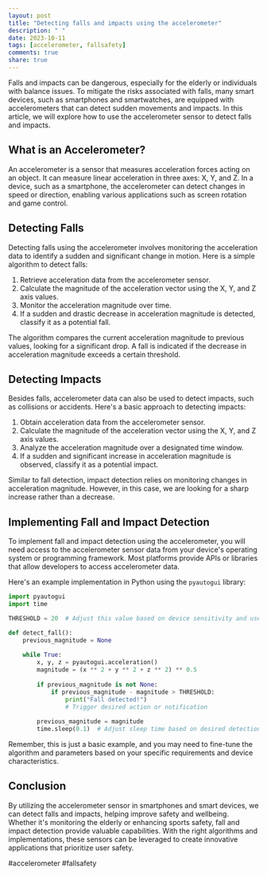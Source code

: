 ```yaml
---
layout: post
title: "Detecting falls and impacts using the accelerometer"
description: " "
date: 2023-10-11
tags: [accelerometer, fallsafety]
comments: true
share: true
---
```


Falls and impacts can be dangerous, especially for the elderly or individuals with balance issues. To mitigate the risks associated with falls, many smart devices, such as smartphones and smartwatches, are equipped with accelerometers that can detect sudden movements and impacts. In this article, we will explore how to use the accelerometer sensor to detect falls and impacts.

## What is an Accelerometer?

An accelerometer is a sensor that measures acceleration forces acting on an object. It can measure linear acceleration in three axes: X, Y, and Z. In a device, such as a smartphone, the accelerometer can detect changes in speed or direction, enabling various applications such as screen rotation and game control.

## Detecting Falls

Detecting falls using the accelerometer involves monitoring the acceleration data to identify a sudden and significant change in motion. Here is a simple algorithm to detect falls:

1. Retrieve acceleration data from the accelerometer sensor.
2. Calculate the magnitude of the acceleration vector using the X, Y, and Z axis values.
3. Monitor the acceleration magnitude over time.
4. If a sudden and drastic decrease in acceleration magnitude is detected, classify it as a potential fall.

The algorithm compares the current acceleration magnitude to previous values, looking for a significant drop. A fall is indicated if the decrease in acceleration magnitude exceeds a certain threshold.

## Detecting Impacts

Besides falls, accelerometer data can also be used to detect impacts, such as collisions or accidents. Here's a basic approach to detecting impacts:

1. Obtain acceleration data from the accelerometer sensor.
2. Calculate the magnitude of the acceleration vector using the X, Y, and Z axis values.
3. Analyze the acceleration magnitude over a designated time window.
4. If a sudden and significant increase in acceleration magnitude is observed, classify it as a potential impact.

Similar to fall detection, impact detection relies on monitoring changes in acceleration magnitude. However, in this case, we are looking for a sharp increase rather than a decrease.

## Implementing Fall and Impact Detection

To implement fall and impact detection using the accelerometer, you will need access to the accelerometer sensor data from your device's operating system or programming framework. Most platforms provide APIs or libraries that allow developers to access accelerometer data.

Here's an example implementation in Python using the `pyautogui` library:

```python
import pyautogui
import time

THRESHOLD = 20  # Adjust this value based on device sensitivity and user behavior

def detect_fall():
    previous_magnitude = None
    
    while True:
        x, y, z = pyautogui.acceleration()
        magnitude = (x ** 2 + y ** 2 + z ** 2) ** 0.5
        
        if previous_magnitude is not None:
            if previous_magnitude - magnitude > THRESHOLD:
                print("Fall detected!")
                # Trigger desired action or notification
                
        previous_magnitude = magnitude
        time.sleep(0.1)  # Adjust sleep time based on desired detection frequency
```

Remember, this is just a basic example, and you may need to fine-tune the algorithm and parameters based on your specific requirements and device characteristics.

## Conclusion

By utilizing the accelerometer sensor in smartphones and smart devices, we can detect falls and impacts, helping improve safety and wellbeing. Whether it's monitoring the elderly or enhancing sports safety, fall and impact detection provide valuable capabilities. With the right algorithms and implementations, these sensors can be leveraged to create innovative applications that prioritize user safety.

#accelerometer #fallsafety